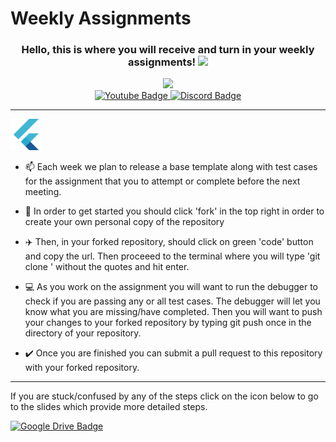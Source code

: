 # Weekly Assignments

<div id="header" align="center">
<h3>
  Hello, this is where you will receive and turn in your weekly assignments!
  <img src="https://media.giphy.com/media/hvRJCLFzcasrR4ia7z/giphy.gif" width="30px"/>
</h3>

  <img src="https://media.giphy.com/media/M9gbBd9nbDrOTu1Mqx/giphy.gif" width="70"/>

<div id="badges">
  <a href="https://www.youtube.com/channel/UCIpxG12I1mQBYocwwgY615A/videos">
    <img src="https://img.shields.io/badge/YouTube-red?style=for-the-badge&logo=youtube&logoColor=white" alt="Youtube Badge"/>
  </a>
  <a href="https://discord.gg/4P898ARnUk">
    <img src="https://img.shields.io/badge/Discord-blueviolet?style=for-the-badge&logo=discord&logoColor=white" alt="Discord Badge"/>
  </a>
</div>

---
</div>
<img src = "https://raw.githubusercontent.com/devicons/devicon/master/icons/flutter/flutter-original.svg" width = "50px"> 

- :mailbox: Each week we plan to release a base template along with test cases for the assignment that you to attempt or complete before the next meeting.

- :pencil: In order to get started you should click 'fork' in the top right in order to create your own personal copy of the repository

- :airplane: Then, in your forked repository, should click on green 'code' button and copy the url. Then proceeed to the terminal where you will type 'git clone <insert-url-here>' without the quotes and hit enter.

- :computer: As you work on the assignment you will want to run the debugger to check if you are passing any or all test cases. The debugger will let you know what you are missing/have completed. Then you will want to push your changes to your forked repository by typing git push once in the directory of your repository.

- :heavy_check_mark: Once you are finished you can submit a pull request to this repository with your forked repository.

---

If you are stuck/confused by any of the steps click on the icon below to go to the slides which provide more detailed steps.

<a href="https://docs.google.com/presentation/d/1IHM83iHkSUcHfKUi7qxKUPJAQy8jlp07rkNyiG3VQ9E/edit?usp=sharing">
    <img src="https://img.shields.io/badge/Slides-yellow?style=for-the-badge&logo=google drive&logoColor=white" alt="Google Drive Badge"/>



